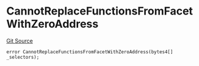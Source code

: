 # CannotReplaceFunctionsFromFacetWithZeroAddress
[Git Source](https://github.com/thrackle-io/tron/blob/0ca0a263215b0baace3d8d12fd9706eb2a79accf/src/protocol/economic/ruleProcessor/RuleProcessorDiamondLib.sol)


```solidity
error CannotReplaceFunctionsFromFacetWithZeroAddress(bytes4[] _selectors);
```

